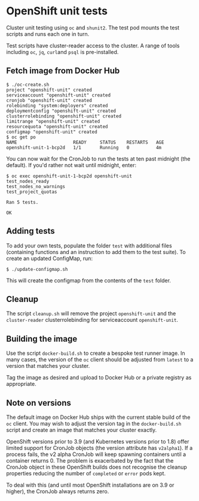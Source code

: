 # OpenShift unit tests

Cluster unit testing using `oc` and `shunit2`. The test pod mounts the test scripts and runs each one in turn.

Test scripts have cluster-reader access to the cluster. A range of tools including `oc`, `jq`, `curl`and `psql` is pre-installed.

## Fetch image from Docker Hub
```
$ ./oc-create.sh
project "openshift-unit" created
serviceaccount "openshift-unit" created
cronjob "openshift-unit" created
rolebinding "system:deployers" created
deploymentconfig "openshift-unit" created
clusterrolebinding "openshift-unit" created
limitrange "openshift-unit" created
resourcequota "openshift-unit" created
configmap "openshift-unit" created
$ oc get po
NAME                     READY     STATUS    RESTARTS   AGE
openshift-unit-1-bcp2d   1/1       Running   0          4m 
```
You can now wait for the CronJob to run the tests at ten past midnight (the default). If you'd rather not wait until midnight, enter:
```
$ oc exec openshift-unit-1-bcp2d openshift-unit
test_nodes_ready
test_nodes_no_warnings
test_project_quotas

Ran 5 tests.

OK
```

## Adding tests
To add your own tests, populate the folder `test` with additional files (containing functions and an instruction to add them to the test suite). To create an updated ConfigMap, run:
```
$ ./update-configmap.sh
```
This will create the configmap from the contents of the `test` folder.

## Cleanup
The script `cleanup.sh` will remove the project `openshift-unit` and the `cluster-reader` clusterrolebinding for serviceaccount `openshift-unit`.

## Building the image
Use the script `docker-build.sh` to create a bespoke test runner image. In many cases, the version of the `oc` client should be adjusted from `latest` to a version that matches your cluster.

Tag the image as desired and upload to Docker Hub or a private registry as appropriate.

## Note on versions
The default image on Docker Hub ships with the current stable build of the `oc` client. You may wish to adjust the version tag in the `docker-build.sh` script and create an image that matches your cluster exactly.

OpenShift versions prior to 3.9 (and Kubernetes versions prior to 1.8) offer limited support for CronJob objects (the version attribute has `v2alpha1`). If a process fails, the v2 alpha CronJob will keep spawning containers until a container returns 0. The problem is exacerbated by the fact that the CronJob object in these OpenShift builds does not recognise the cleanup properties reducing the number of `completed` or `error` pods kept.

To deal with this (and until most OpenShift installations are on 3.9 or higher), the CronJob always returns zero.
